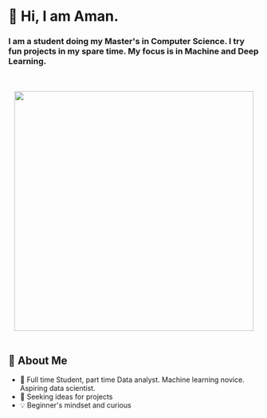 # 👋 Hi, I am Aman.

 ### I am a student doing my Master's in Computer Science. I try fun projects in my spare time. My focus is in Machine and Deep Learning. 
<p align="center">
<br><br>
  <img src="https://78.media.tumblr.com/240efac6cf85bfbc734baf3db4900082/tumblr_p91e6w6mYa1rnbw6mo1_1280.gif" width="480px">
  <br><br>
</p>

## 🚀 About Me
- 📖 Full time Student, part time Data analyst. Machine learning novice. Aspiring data scientist.
- 👀 Seeking ideas for projects
- 💡 Beginner's mindset and curious